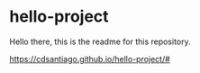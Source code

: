 # hello-project
Hello there, this is the readme for this repository.

https://cdsantiago.github.io/hello-project/#
